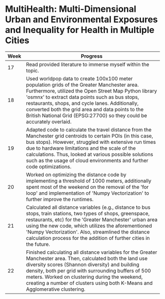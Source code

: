 # MultiHealth: Multi-Dimensional Urban and Environmental Exposures and Inequality for Health in Multiple Cities

| Week | Progress |
|----------|----------|
| 17 | Read provided literature to immerse myself within the topic.
| 18 | Used worldpop data to create 100x100 meter population grids of the Greater Manchester area. Furthermore, utilized the Open Street Map Python library 'osmnx' to extract data points such as bus stops, restaurants, shops, and cycle lanes. Additionally, converted both the grid area and data points to the British National Grid (EPSG:27700) so they could be accurately overlaid.
| 19 | Adapted code to calculate the travel distance from the Manchester grid centroids to certain POIs (in this case, bus stops). However, struggled with extensive run times due to hardware limitations and the scale of the calculations. Thus, looked at various possible solutions such as the usage of cloud environments and further code optimizations. |
| 20 | Worked on optimizing the distance code by implementing a threshold of 1000 meters, additionally spent most of the weekend on the removal of the 'for loop' and implementation of 'Numpy Vectorization' to further improve the runtimes. |
| 21 | Calculated all distance variables (e.g., distance to bus stops, train stations, two types of shops, greenspace, restaurants, etc) for the 'Greater Manchester' urban area using the new code, which utilizes the aforementioned 'Numpy Vectorization'. Also, streamlined the distance calculation process for the addition of further cities in the future. |
| 22 | Finished calculating all distance variables for the Greater Manchester area. Then, calculated both the land use diversity scores (Shannon diversity) and building density, both per grid with surrounding buffers of 500 meters. Worked on clustering during the weekend, creating a number of clusters using both K-Means and Agglomerative clustering. |
